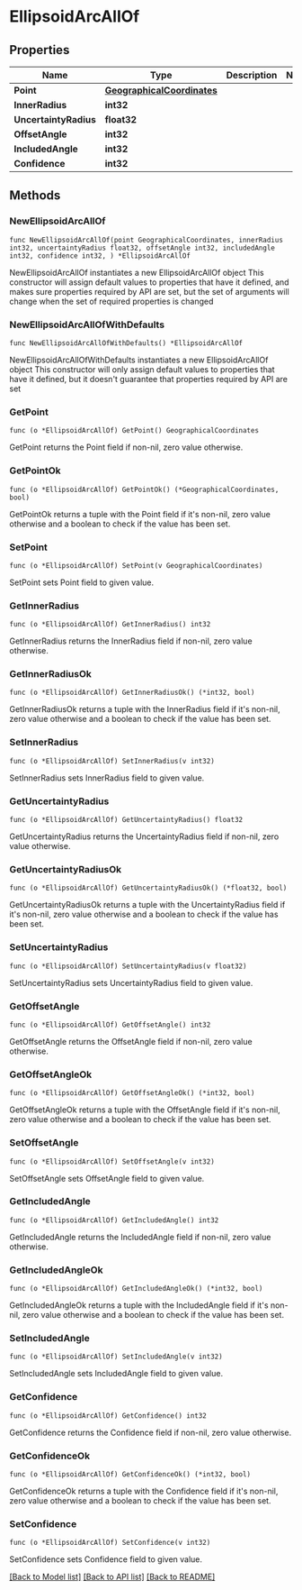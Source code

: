 # EllipsoidArcAllOf

## Properties

Name | Type | Description | Notes
------------ | ------------- | ------------- | -------------
**Point** | [**GeographicalCoordinates**](GeographicalCoordinates.md) |  | 
**InnerRadius** | **int32** |  | 
**UncertaintyRadius** | **float32** |  | 
**OffsetAngle** | **int32** |  | 
**IncludedAngle** | **int32** |  | 
**Confidence** | **int32** |  | 

## Methods

### NewEllipsoidArcAllOf

`func NewEllipsoidArcAllOf(point GeographicalCoordinates, innerRadius int32, uncertaintyRadius float32, offsetAngle int32, includedAngle int32, confidence int32, ) *EllipsoidArcAllOf`

NewEllipsoidArcAllOf instantiates a new EllipsoidArcAllOf object
This constructor will assign default values to properties that have it defined,
and makes sure properties required by API are set, but the set of arguments
will change when the set of required properties is changed

### NewEllipsoidArcAllOfWithDefaults

`func NewEllipsoidArcAllOfWithDefaults() *EllipsoidArcAllOf`

NewEllipsoidArcAllOfWithDefaults instantiates a new EllipsoidArcAllOf object
This constructor will only assign default values to properties that have it defined,
but it doesn't guarantee that properties required by API are set

### GetPoint

`func (o *EllipsoidArcAllOf) GetPoint() GeographicalCoordinates`

GetPoint returns the Point field if non-nil, zero value otherwise.

### GetPointOk

`func (o *EllipsoidArcAllOf) GetPointOk() (*GeographicalCoordinates, bool)`

GetPointOk returns a tuple with the Point field if it's non-nil, zero value otherwise
and a boolean to check if the value has been set.

### SetPoint

`func (o *EllipsoidArcAllOf) SetPoint(v GeographicalCoordinates)`

SetPoint sets Point field to given value.


### GetInnerRadius

`func (o *EllipsoidArcAllOf) GetInnerRadius() int32`

GetInnerRadius returns the InnerRadius field if non-nil, zero value otherwise.

### GetInnerRadiusOk

`func (o *EllipsoidArcAllOf) GetInnerRadiusOk() (*int32, bool)`

GetInnerRadiusOk returns a tuple with the InnerRadius field if it's non-nil, zero value otherwise
and a boolean to check if the value has been set.

### SetInnerRadius

`func (o *EllipsoidArcAllOf) SetInnerRadius(v int32)`

SetInnerRadius sets InnerRadius field to given value.


### GetUncertaintyRadius

`func (o *EllipsoidArcAllOf) GetUncertaintyRadius() float32`

GetUncertaintyRadius returns the UncertaintyRadius field if non-nil, zero value otherwise.

### GetUncertaintyRadiusOk

`func (o *EllipsoidArcAllOf) GetUncertaintyRadiusOk() (*float32, bool)`

GetUncertaintyRadiusOk returns a tuple with the UncertaintyRadius field if it's non-nil, zero value otherwise
and a boolean to check if the value has been set.

### SetUncertaintyRadius

`func (o *EllipsoidArcAllOf) SetUncertaintyRadius(v float32)`

SetUncertaintyRadius sets UncertaintyRadius field to given value.


### GetOffsetAngle

`func (o *EllipsoidArcAllOf) GetOffsetAngle() int32`

GetOffsetAngle returns the OffsetAngle field if non-nil, zero value otherwise.

### GetOffsetAngleOk

`func (o *EllipsoidArcAllOf) GetOffsetAngleOk() (*int32, bool)`

GetOffsetAngleOk returns a tuple with the OffsetAngle field if it's non-nil, zero value otherwise
and a boolean to check if the value has been set.

### SetOffsetAngle

`func (o *EllipsoidArcAllOf) SetOffsetAngle(v int32)`

SetOffsetAngle sets OffsetAngle field to given value.


### GetIncludedAngle

`func (o *EllipsoidArcAllOf) GetIncludedAngle() int32`

GetIncludedAngle returns the IncludedAngle field if non-nil, zero value otherwise.

### GetIncludedAngleOk

`func (o *EllipsoidArcAllOf) GetIncludedAngleOk() (*int32, bool)`

GetIncludedAngleOk returns a tuple with the IncludedAngle field if it's non-nil, zero value otherwise
and a boolean to check if the value has been set.

### SetIncludedAngle

`func (o *EllipsoidArcAllOf) SetIncludedAngle(v int32)`

SetIncludedAngle sets IncludedAngle field to given value.


### GetConfidence

`func (o *EllipsoidArcAllOf) GetConfidence() int32`

GetConfidence returns the Confidence field if non-nil, zero value otherwise.

### GetConfidenceOk

`func (o *EllipsoidArcAllOf) GetConfidenceOk() (*int32, bool)`

GetConfidenceOk returns a tuple with the Confidence field if it's non-nil, zero value otherwise
and a boolean to check if the value has been set.

### SetConfidence

`func (o *EllipsoidArcAllOf) SetConfidence(v int32)`

SetConfidence sets Confidence field to given value.



[[Back to Model list]](../README.md#documentation-for-models) [[Back to API list]](../README.md#documentation-for-api-endpoints) [[Back to README]](../README.md)



